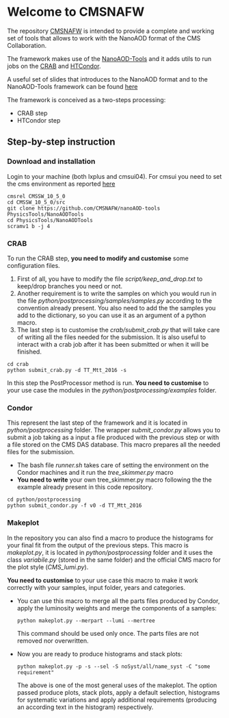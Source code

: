 # Welcome to CMSNAFW

The repository [CMSNAFW](https://github.com/CMSNAFW/nanoAOD-tools) is intended to provide a complete and working set of tools that allows to work with the NanoAOD format of the CMS Collaboration.

The framework makes use of the [NanoAOD-Tools](https://github.com/cms-nanoAOD/nanoAOD-tools) and it adds utils to run jobs on the [CRAB](https://twiki.cern.ch/twiki/bin/view/CMSPublic/SWGuideCrab) and [HTCondor](https://htcondor.readthedocs.io/en/latest/).

A useful set of slides that introduces to the NanoAOD format and to the NanoAOD-Tools framework can be found [here](https://docs.google.com/presentation/d/1vAA2NYoxtHY3nNmrXKSPITm6QOAJjv2d7mAcCxP7vR4/edit?usp=sharing)

The framework is conceived as a two-steps processing:
- CRAB step
- HTCondor step

## Step-by-step instruction
### Download and installation
Login to your machine (both lxplus and cmsui04). For cmsui you need to set the cms environment as reported [here](https://github.com/adeiorio/repo/blob/master/cmsui04_%40Naples.md#set-the-cms-enviroment)
```
cmsrel CMSSW_10_5_0
cd CMSSW_10_5_0/src
git clone https://github.com/CMSNAFW/nanoAOD-tools PhysicsTools/NanoAODTools
cd PhysicsTools/NanoAODTools
scramv1 b -j 4
```

### CRAB 
To run the CRAB step, **you need to modify and customise** some configuration files. 
1. First of all, you have to modify the file _script/keep_and_drop.txt_ to keep/drop branches you need or not.
2. Another requirement is to write the samples on which you would run in the file _python/postprocessing/samples/samples.py_ according to the convention already present. You also need to add the the samples you add to the dictionary, so you can use it as an argument of a python macro.
3. The last step is to customise the _crab/submit_crab.py_ that will take care of writing all the files needed for the submission. It is also useful to interact with a crab job after it has been submitted or when it will be finished.
```
cd crab
python submit_crab.py -d TT_Mtt_2016 -s
```
In this step the PostProcessor method is run. **You need to customise** to your use case the modules in the _python/postprocessing/examples_ folder. 

### Condor
This represent the last step of the framework and it is located in _python/postprocessing_ folder. The wrapper _submit_condor.py_ allows you to submit a job taking as a input a file produced with the previous step or with a file stored on the CMS DAS database.
This macro prepares all the needed files for the submission. 
- The bash file _runner.sh_ takes care of setting the environment on the Condor machines and it run the _tree_skimmer.py_ macro
- **You need to write** your own tree_skimmer.py macro following the the example already present in this code repository.
```
cd python/postprocessing
python submit_condor.py -f v0 -d TT_Mtt_2016
```

### Makeplot
In the repository you can also find a macro to produce the histograms for your final fit from the output of the previous steps. This macro is _makeplot.py_, it is located in _python/postprocessing_ folder and it uses the class _variabile.py_ (stored in the same folder) and the official CMS macro for the plot style (_CMS\_lumi.py_).

**You need to customise** to your use case this macro to make it work correctly with your samples, input folder, years and categories.

- You can use this macro to merge all the parts files produced by Condor, apply the luminosity weights and merge the components of a samples:
  ```
  python makeplot.py --merpart --lumi --mertree
  ```
  This command should be used only once. The parts files are not removed nor overwritten.

- Now you are ready to produce histograms and stack plots:
  ```
  python makeplot.py -p -s --sel -S noSyst/all/name_syst -C "some requirement" 
  ```
  The above is one of the most general uses of the makeplot. The option passed produce plots, stack plots, apply a default selection, histograms for systematic variations and apply additional requirements (producing an according text in the histogram) respectively.
